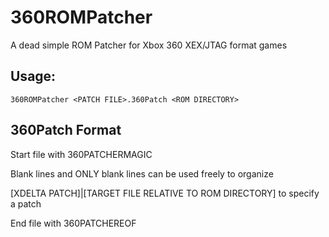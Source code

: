 # 360ROMPatcher

A dead simple ROM Patcher for Xbox 360 XEX/JTAG format games

## Usage:

`360ROMPatcher <PATCH FILE>.360Patch <ROM DIRECTORY>`

## 360Patch Format ##

Start file with 360PATCHERMAGIC

Blank lines and ONLY blank lines can be used freely to organize

[XDELTA PATCH]|[TARGET FILE RELATIVE TO ROM DIRECTORY] to specify a patch

End file with 360PATCHEREOF

